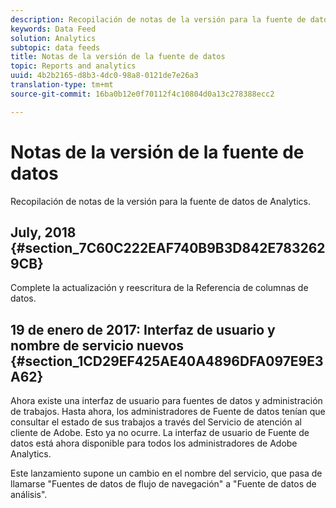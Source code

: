 ```yaml
---
description: Recopilación de notas de la versión para la fuente de datos de Analytics.
keywords: Data Feed
solution: Analytics
subtopic: data feeds
title: Notas de la versión de la fuente de datos
topic: Reports and analytics
uuid: 4b2b2165-d8b3-4dc0-98a8-0121de7e26a3
translation-type: tm+mt
source-git-commit: 16ba0b12e0f70112f4c10804d0a13c278388ecc2

---
```



# Notas de la versión de la fuente de datos

Recopilación de notas de la versión para la fuente de datos de Analytics.

## July, 2018 {#section_7C60C222EAF740B9B3D842E7832629CB}

Complete la actualización y reescritura de la Referencia de columnas de datos.

## 19 de enero de 2017: Interfaz de usuario y nombre de servicio nuevos {#section_1CD29EF425AE40A4896DFA097E9E3A62}

Ahora existe una interfaz de usuario para fuentes de datos y administración de trabajos. Hasta ahora, los administradores de Fuente de datos tenían que consultar el estado de sus trabajos a través del Servicio de atención al cliente de Adobe. Esto ya no ocurre. La interfaz de usuario de Fuente de datos está ahora disponible para todos los administradores de Adobe Analytics.

Este lanzamiento supone un cambio en el nombre del servicio, que pasa de llamarse "Fuentes de datos de flujo de navegación" a "Fuente de datos de análisis".
